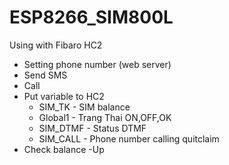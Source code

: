 # ESP8266_SIM800L
Using with Fibaro HC2
- Setting phone number (web server)
- Send SMS
- Call
- Put variable to HC2
  * SIM_TK - SIM balance
  * Global1 - Trang Thai ON,OFF,OK
  * SIM_DTMF - Status DTMF
  * SIM_CALL - Phone number calling quitclaim
- Check balance
-Up
